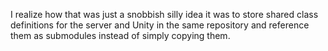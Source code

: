 I realize how that was just a snobbish silly idea it was to store shared class definitions for the server and Unity in the same repository and reference them as submodules instead of simply copying them.
